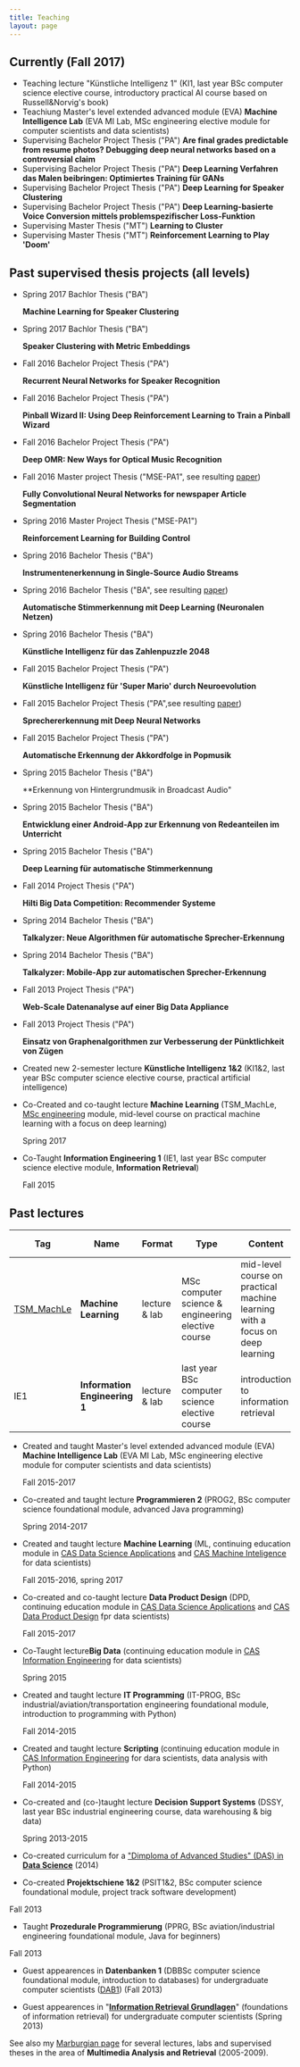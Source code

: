 ```yaml
---
title: Teaching
layout: page
---
```

## Currently (Fall 2017)
  * Teaching lecture "Künstliche Intelligenz 1" (KI1, last year BSc computer science elective course, introductory practical AI course based on Russell&Norvig's book)
  * Teachiung Master's level extended advanced module (EVA) **Machine Intelligence Lab** (EVA MI Lab, MSc engineering elective module for computer scientists and data scientists)
  * Supervising Bachelor Project Thesis ("PA") **Are final grades predictable from resume photos? Debugging deep neural networks based on a controversial claim**
  * Supervising Bachelor Project Thesis ("PA") **Deep Learning Verfahren das Malen beibringen: Optimiertes Training für GANs**
  * Supervising Bachelor Project Thesis ("PA") **Deep Learning for Speaker Clustering**
  * Supervising Bachelor Project Thesis ("PA") **Deep Learning-basierte Voice Conversion mittels problemspezifischer Loss-Funktion**
  * Supervising Master Thesis ("MT") **Learning to Cluster**
  * Supervising Master Thesis ("MT") **Reinforcement Learning to Play 'Doom'**


## Past supervised thesis projects (all levels)
  * Spring 2017 Bachlor Thesis ("BA") 
  
    **Machine Learning for Speaker Clustering**
  * Spring 2017 Bachlor Thesis ("BA") 
  
    **Speaker Clustering with Metric Embeddings**
  * Fall 2016 Bachelor Project Thesis ("PA") 
    
    **Recurrent Neural Networks for Speaker Recognition**
  * Fall 2016 Bachelor Project Thesis ("PA") 
  
    **Pinball Wizard II: Using Deep Reinforcement Learning to Train a Pinball Wizard**
  * Fall 2016 Bachelor Project Thesis ("PA") 
  
    **Deep OMR: New Ways for Optical Music Recognition**
  * Fall 2016 Master project Thesis ("MSE-PA1", see resulting [paper](https://www.zhaw.ch/no_cache/de/forschung/personen-publikationen-projekte/detailansicht-publikation/publikation/212962/)) 
  
    **Fully Convolutional Neural Networks for newspaper Article Segmentation**
  * Spring 2016 Master Project Thesis ("MSE-PA1") 
  
    **Reinforcement Learning for Building Control** 
  * Spring 2016 Bachelor Thesis ("BA") 
  
    **Instrumentenerkennung in Single-Source Audio Streams** 
  * Spring 2016 Bachelor Thesis ("BA", see resulting [paper](https://www.zhaw.ch/no_cache/de/forschung/personen-publikationen-projekte/detailansicht-publikation/publikation/212963/))
  
    **Automatische Stimmerkennung mit Deep Learning (Neuronalen Netzen)** 
  * Spring 2016 Bachelor Thesis ("BA") 
  
    **Künstliche Intelligenz für das Zahlenpuzzle 2048** 
  * Fall 2015 Bachelor Project Thesis ("PA") 
  
    **Künstliche Intelligenz für 'Super Mario' durch Neuroevolution** 
  * Fall 2015 Bachelor Project Thesis ("PA",see resulting [paper](https://www.zhaw.ch/no_cache/de/forschung/personen-publikationen-projekte/detailansicht-publikation/publikation/210537/)) 
  
    **Sprechererkennung mit Deep Neural Networks** 
  * Fall 2015 Bachelor Project Thesis ("PA") 
  
    **Automatische Erkennung der Akkordfolge in Popmusik** 
  * Spring 2015 Bachelor Thesis ("BA") 
  
    **Erkennung von Hintergrundmusik in Broadcast Audio" 
  * Spring 2015 Bachelor Thesis ("BA") 
  
    **Entwicklung einer Android-App zur Erkennung von Redeanteilen im Unterricht** 
  * Spring 2015 Bachelor Thesis ("BA") 
  
    **Deep Learning für automatische Stimmerkennung** 
  * Fall 2014 Project Thesis ("PA") 
  
    **Hilti Big Data Competition: Recommender Systeme**
  * Spring 2014 Bachelor Thesis ("BA") 
  
    **Talkalyzer: Neue Algorithmen für automatische Sprecher-Erkennung**
  * Spring 2014 Bachelor Thesis ("BA") 
  
    **Talkalyzer: Mobile-App zur automatischen Sprecher-Erkennung**
  * Fall 2013 Project Thesis ("PA") 
  
    **Web-Scale Datenanalyse auf einer Big Data Appliance** 
  * Fall 2013 Project Thesis ("PA") 
  
    **Einsatz von Graphenalgorithmen zur Verbesserung der Pünktlichkeit von Zügen**



  * Created new 2-semester lecture **Künstliche Intelligenz 1&2** (KI1&2, last year BSc computer science elective course, practical artificial intelligence)
  * Co-Created and co-taught lecture **Machine Learning** (TSM_MachLe, [MSc engineering](http://www.msengineering.ch) module, mid-level course on practical machine learning with a focus on deep learning)
  
    Spring 2017
  * Co-Taught **Information Engineering 1** (IE1, last year BSc computer science elective module, **Information Retrieval**)
    
    Fall 2015




## Past lectures

Tag | Name | Format | Type | Content | Did what? | When?
--- | --- | --- | --- | --- | --- | --- 
[TSM_MachLe](https://www.msengineering.ch/en/course-structure/theory-modules/tsm-modules.html) | **Machine Learning** | lecture & lab | MSc computer science & engineering elective course | mid-level course on practical machine learning with a focus on deep learning | co-create. co-teach | Spring 2017
IE1 | **Information Engineering 1** | lecture & lab | last year BSc computer science elective course | introduction to information retrieval | co-teach | Fall 2015

  * Created and taught Master's level extended advanced module (EVA) **Machine Intelligence Lab** (EVA MI Lab, MSc engineering elective module for computer scientists and data scientists)
  
    Fall 2015-2017
  * Co-created and taught lecture **Programmieren 2** (PROG2, BSc computer science foundational module, advanced Java programming)
  
    Spring 2014-2017
  * Created and taught lecture **Machine Learning** (ML, continuing education module in [CAS Data Science Applications](http://www.weiterbildung.zhaw.ch/de/school-of-engineering/programm/cas-data-science-applications.html) and [CAS Machine Inteligence](https://weiterbildung.zhaw.ch/de/school-of-engineering/programm/cas-machine-intelligence.html) for data scientists)
  
    Fall 2015-2016, spring 2017
  * Co-created and co-taught lecture **Data Product Design** (DPD, continuing education module in [CAS Data Science Applications](http://www.weiterbildung.zhaw.ch/de/school-of-engineering/programm/cas-data-science-applications.html) and [CAS Data Product Design](https://weiterbildung.zhaw.ch/de/school-of-engineering/programm/cas-data-product-design.html) fpr data scientists)
  
    Fall 2015-2017
  * Co-Taught lecture**Big Data** (continuing education module in [CAS Information Engineering](http://www.weiterbildung.zhaw.ch/de/school-of-engineering/programm/cas-information-engineering.html) for data scientists)
  
    Spring 2015
  * Created and taught lecture **IT Programming** (IT-PROG, BSc industrial/aviation/transportation engineering foundational module, introduction to programming with Python) 
  
    Fall 2014-2015
  * Created and taught lecture **Scripting** (continuing education module in [CAS Information Engineering](http://www.weiterbildung.zhaw.ch/de/school-of-engineering/programm/cas-information-engineering.html) for dara scientists, data analysis with Python)
  
    Fall 2014-2015
  * Co-created and (co-)taught lecture **Decision Support Systems** (DSSY, last year BSc industrial engineering course, data warehousing & big data)
  
    Spring 2013-2015
  * Co-created curriculum for a <a title="DAS Data Science" href="http://www.engineering.zhaw.ch/nc/de/engineering/weiterbildung/programmdetails.html?i=T903680&amp;gu=0" target="_blank">"Dimploma of Advanced Studies" (DAS) in <strong>Data Science</strong></a> (2014)
  
  * Co-created **Projektschiene 1&2** (PSIT1&2, BSc computer science foundational module, project track software development)
  
  Fall 2013  
  * Taught **Prozedurale Programmierung** (PPRG, BSc aviation/industrial engineering foundational module, Java for beginners)
  
  Fall 2013  
  * Guest appearences in **Datenbanken 1** (DBBSc computer science foundational module, introduction to databases) for undergraduate computer scientists (<a title="DAB1 Kursbeschreibung" href="https://tat.zhaw.ch/moku_mig/kurs.pdf.jsp?code=dab1&lang=de" target="_blank">DAB1</a>) (Fall 2013)
  
  * Guest appearences in "**<a title="IRG Kursbeschreibung" href="https://tat.zhaw.ch/kube2010/pdf/2010-2011/KuBe2010_t.IRG_de.pdf" target="_blank">Information Retrieval Grundlagen</a>**" (foundations of information retrieval) for undergraduate computer scientists (Spring 2013)

See also my [Marburgian page](http://www.informatik.uni-marburg.de/~stadelmann/teaching.html) for several lectures, labs and supervised theses in the area of **Multimedia Analysis and Retrieval** (2005-2009).